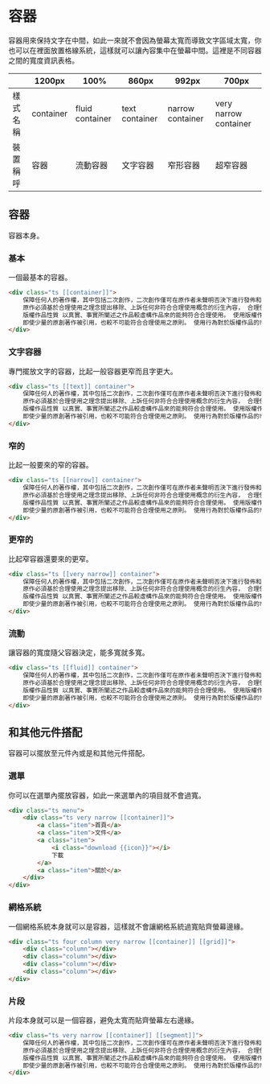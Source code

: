 # 容器

<p>容器用來保持文字在中間，如此一來就不會因為螢幕太寬而導致文字區域太寬，你也可以在裡面放置格線系統，這樣就可以讓內容集中在螢幕中間。這裡是不同容器之間的寬度資訊表格。</p>
<table class="ts small stackable definition table">
    <thead>
        <tr>
            <th></th>
            <th>1200px</th>
            <th>100%</th>
            <th>860px</th>
            <th>992px</th>
            <th>700px</th>
        </tr>
    </thead>
    <tbody>
        <tr>
            <td>樣式名稱</td>
            <td><span class="ts label">container</span></td>
            <td><span class="ts label">fluid container</span></td>
            <td><span class="ts label">text container</span></td>
            <td><span class="ts label">narrow container</span></td>
            <td><span class="ts label">very narrow container</span></td>
        </tr>
        <tr>
            <td>裝置稱呼</td>
            <td>容器</td>
            <td>流動容器</td>
            <td>文字容器</td>
            <td>窄形容器</td>
            <td>超窄容器</td>
        </tr>
    </tbody>
</table>

## 容器

容器本身。

### 基本

一個最基本的容器。

```html
<div class="ts [[container]]">
    保障任何人的著作權，其中包括二次創作，二次創作僅可在原作者未聲明否決下進行發佈和創作， 在未經原作允許下衍生任何具有原作之內容，基於衍生理念與內容為判決要點，
    原作必須基於合理使用之理念提出移除、上訴任何非符合合理使用概念的衍生內容， 合理使用的理念如下： 使用目的及性質 其著重點在於內容是否有所轉化，如衍生創作另有新意，非僅複製原作內容。
    版權作品性質 以真實、事實所闡述之作品較虛構作品來的能夠符合合理使用。 使用版權作品的多寡 引用少量的原創著作比起引用大量來要的符合合理使用，但倘若原創著作成為衍生著作之核心內容，
    即使少量的原創著作被引用，也較不可能符合合理使用之原則。 使用行為對於版權作品的市場或價值之影響 透過原創著作的內容而進行獲利並造成原創著作部分損害，較不符合合理使用之原則。
</div>
```

### 文字容器

專門擺放文字的容器，比起一般容器更窄而且字更大。

```html
<div class="ts [[text]] container">
    保障任何人的著作權，其中包括二次創作，二次創作僅可在原作者未聲明否決下進行發佈和創作， 在未經原作允許下衍生任何具有原作之內容，基於衍生理念與內容為判決要點，
    原作必須基於合理使用之理念提出移除、上訴任何非符合合理使用概念的衍生內容， 合理使用的理念如下： 使用目的及性質 其著重點在於內容是否有所轉化，如衍生創作另有新意，非僅複製原作內容。
    版權作品性質 以真實、事實所闡述之作品較虛構作品來的能夠符合合理使用。 使用版權作品的多寡 引用少量的原創著作比起引用大量來要的符合合理使用，但倘若原創著作成為衍生著作之核心內容，
    即使少量的原創著作被引用，也較不可能符合合理使用之原則。 使用行為對於版權作品的市場或價值之影響 透過原創著作的內容而進行獲利並造成原創著作部分損害，較不符合合理使用之原則。
</div>
```

### 窄的

比起一般要來的窄的容器。

```html
<div class="ts [[narrow]] container">
    保障任何人的著作權，其中包括二次創作，二次創作僅可在原作者未聲明否決下進行發佈和創作， 在未經原作允許下衍生任何具有原作之內容，基於衍生理念與內容為判決要點，
    原作必須基於合理使用之理念提出移除、上訴任何非符合合理使用概念的衍生內容， 合理使用的理念如下： 使用目的及性質 其著重點在於內容是否有所轉化，如衍生創作另有新意，非僅複製原作內容。
    版權作品性質 以真實、事實所闡述之作品較虛構作品來的能夠符合合理使用。 使用版權作品的多寡 引用少量的原創著作比起引用大量來要的符合合理使用，但倘若原創著作成為衍生著作之核心內容，
    即使少量的原創著作被引用，也較不可能符合合理使用之原則。 使用行為對於版權作品的市場或價值之影響 透過原創著作的內容而進行獲利並造成原創著作部分損害，較不符合合理使用之原則。
</div>
```

### 更窄的

比起窄容器還要來的更窄。

```html
<div class="ts [[very narrow]] container">
    保障任何人的著作權，其中包括二次創作，二次創作僅可在原作者未聲明否決下進行發佈和創作， 在未經原作允許下衍生任何具有原作之內容，基於衍生理念與內容為判決要點，
    原作必須基於合理使用之理念提出移除、上訴任何非符合合理使用概念的衍生內容， 合理使用的理念如下： 使用目的及性質 其著重點在於內容是否有所轉化，如衍生創作另有新意，非僅複製原作內容。
    版權作品性質 以真實、事實所闡述之作品較虛構作品來的能夠符合合理使用。 使用版權作品的多寡 引用少量的原創著作比起引用大量來要的符合合理使用，但倘若原創著作成為衍生著作之核心內容，
    即使少量的原創著作被引用，也較不可能符合合理使用之原則。 使用行為對於版權作品的市場或價值之影響 透過原創著作的內容而進行獲利並造成原創著作部分損害，較不符合合理使用之原則。
</div>
```

### 流動

讓容器的寬度隨父容器決定，能多寬就多寬。

```html
<div class="ts [[fluid]] container">
    保障任何人的著作權，其中包括二次創作，二次創作僅可在原作者未聲明否決下進行發佈和創作， 在未經原作允許下衍生任何具有原作之內容，基於衍生理念與內容為判決要點，
    原作必須基於合理使用之理念提出移除、上訴任何非符合合理使用概念的衍生內容， 合理使用的理念如下： 使用目的及性質 其著重點在於內容是否有所轉化，如衍生創作另有新意，非僅複製原作內容。
    版權作品性質 以真實、事實所闡述之作品較虛構作品來的能夠符合合理使用。 使用版權作品的多寡 引用少量的原創著作比起引用大量來要的符合合理使用，但倘若原創著作成為衍生著作之核心內容，
    即使少量的原創著作被引用，也較不可能符合合理使用之原則。 使用行為對於版權作品的市場或價值之影響 透過原創著作的內容而進行獲利並造成原創著作部分損害，較不符合合理使用之原則。
</div>
```

## 和其他元件搭配

容器可以擺放至元件內或是和其他元件搭配。

### 選單

你可以在選單內擺放容器，如此一來選單內的項目就不會過寬。

```html
<div class="ts menu">
    <div class="ts very narrow [[container]]">
        <a class="item">首頁</a>
        <a class="item">文件</a>
        <a class="item">
            <i class="download {{icon}}"></i>
            下載
        </a>
        <a class="item">關於</a>
    </div>
</div>
```

### 網格系統

一個網格系統本身就可以是容器，這樣就不會讓網格系統過寬貼齊螢幕邊緣。

```html
<div class="ts four column very narrow [[container]] [[grid]]">
    <div class="column"></div>
    <div class="column"></div>
    <div class="column"></div>
    <div class="column"></div>
</div>
```

### 片段

片段本身就可以是一個容器，避免太寬而貼齊螢幕左右邊緣。

```html
<div class="ts very narrow [[container]] [[segment]]">
    保障任何人的著作權，其中包括二次創作，二次創作僅可在原作者未聲明否決下進行發佈和創作， 在未經原作允許下衍生任何具有原作之內容，基於衍生理念與內容為判決要點，
    原作必須基於合理使用之理念提出移除、上訴任何非符合合理使用概念的衍生內容， 合理使用的理念如下： 使用目的及性質 其著重點在於內容是否有所轉化，如衍生創作另有新意，非僅複製原作內容。
    版權作品性質 以真實、事實所闡述之作品較虛構作品來的能夠符合合理使用。 使用版權作品的多寡 引用少量的原創著作比起引用大量來要的符合合理使用，但倘若原創著作成為衍生著作之核心內容，
    即使少量的原創著作被引用，也較不可能符合合理使用之原則。 使用行為對於版權作品的市場或價值之影響 透過原創著作的內容而進行獲利並造成原創著作部分損害，較不符合合理使用之原則。
</div>
```